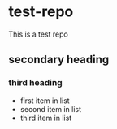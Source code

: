 # test-repo
This is a test repo
## secondary heading
### third heading
* first item in list
* second item in list
* third item in list
